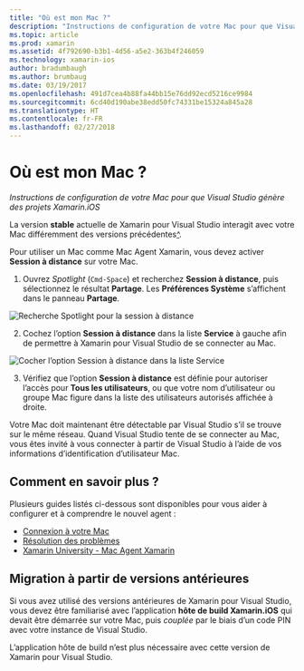 ```yaml
---
title: "Où est mon Mac ?"
description: "Instructions de configuration de votre Mac pour que Visual Studio génère des projets Xamarin.iOS"
ms.topic: article
ms.prod: xamarin
ms.assetid: 4f792690-b3b1-4d56-a5e2-363b4f246059
ms.technology: xamarin-ios
author: bradumbaugh
ms.author: brumbaug
ms.date: 03/19/2017
ms.openlocfilehash: 491d7cea4b88fa44bb15e76dd92ecd5216ce9984
ms.sourcegitcommit: 6cd40d190abe38edd50fc74331be15324a845a28
ms.translationtype: HT
ms.contentlocale: fr-FR
ms.lasthandoff: 02/27/2018
---
```

# <a name="wheres-my-mac"></a>Où est mon Mac ?

_Instructions de configuration de votre Mac pour que Visual Studio génère des projets Xamarin.iOS_

La version **stable** actuelle de Xamarin pour Visual Studio interagit avec votre Mac différemment des versions précédentes[^](#earlier-versions).

Pour utiliser un Mac comme Mac Agent Xamarin, vous devez activer **Session à distance** sur votre Mac.

1. Ouvrez *Spotlight* (`Cmd-Space`) et recherchez **Session à distance**, puis sélectionnez le résultat **Partage**. Les **Préférences Système** s’affichent dans le panneau **Partage**.

  ![](visual-studio-ssh-images/spotlight.png "Recherche Spotlight pour la session à distance")

2. Cochez l’option **Session à distance** dans la liste **Service** à gauche afin de permettre à Xamarin pour Visual Studio de se connecter au Mac.

  ![](visual-studio-ssh-images/sharing.png "Cocher l’option Session à distance dans la liste Service")

3. Vérifiez que l’option **Session à distance** est définie pour autoriser l’accès pour **Tous les utilisateurs**, ou que votre nom d’utilisateur ou groupe Mac figure dans la liste des utilisateurs autorisés affichée à droite.

Votre Mac doit maintenant être détectable par Visual Studio s’il se trouve sur le même réseau.
Quand Visual Studio tente de se connecter au Mac, vous êtes invité à vous connecter à partir de Visual Studio à l’aide de vos informations d’identification d’utilisateur Mac.

## <a name="where-can-i-find-more-information"></a>Comment en savoir plus ?

Plusieurs guides listés ci-dessous sont disponibles pour vous aider à configurer et à comprendre le nouvel agent :

- [Connexion à votre Mac](~/ios/get-started/installation/windows/connecting-to-mac/index.md)
- [Résolution des problèmes](~/ios/get-started/installation/windows/connecting-to-mac/troubleshooting.md)
- [Xamarin University - Mac Agent Xamarin](https://university.xamarin.com/lightninglectures/xamarin-mac-agent)

<a name="earlier-versions" />

## <a name="migrating-from-previous-versions"></a>Migration à partir de versions antérieures

Si vous avez utilisé des versions antérieures de Xamarin pour Visual Studio, vous devez être familiarisé avec l’application **hôte de build Xamarin.iOS** qui devait être démarrée sur votre Mac, puis *couplée* par le biais d’un code PIN avec votre instance de Visual Studio.

L’application hôte de build n’est plus nécessaire avec cette version de Xamarin pour Visual Studio.
